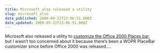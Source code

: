 ```yaml
---
title: Microsoft also released a utility
slug: microsoft_also
date_published: 2000-09-22T23:06:51.000Z
date_updated: 2000-09-22T23:06:51.000Z
---
```


Microsoft also released a utility to [customize the Office 2000 Places bar](http://www.microsoft.com/downloads/release.asp?ReleaseID=24479), but I wasn’t too concerned about it because there’s been a WOPR PlaceBar customizer since before Office 2000 was released….
